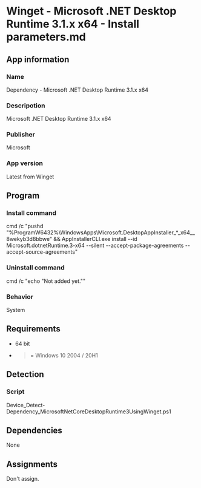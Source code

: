 # Winget - Microsoft .NET Desktop Runtime 3.1.x x64 - Install parameters.md
## App information
### Name
Dependency - Microsoft .NET Desktop Runtime 3.1.x x64

### Descripotion
Microsoft .NET Desktop Runtime 3.1.x x64

### Publisher
Microsoft

### App version
Latest from Winget


## Program
### Install command
cmd /c "pushd "%ProgramW6432%\WindowsApps\Microsoft.DesktopAppInstaller_*_x64__8wekyb3d8bbwe" && AppInstallerCLI.exe install --id Microsoft.dotnetRuntime.3-x64 --silent --accept-package-agreements --accept-source-agreements"

### Uninstall command
cmd /c "echo "Not added yet.""

### Behavior
System


## Requirements
* 64 bit
* >= Windows 10 2004 / 20H1


## Detection
### Script
Device_Detect-Dependency_MicrosoftNetCoreDesktopRuntime3UsingWinget.ps1


## Dependencies
None


## Assignments
Don't assign.

